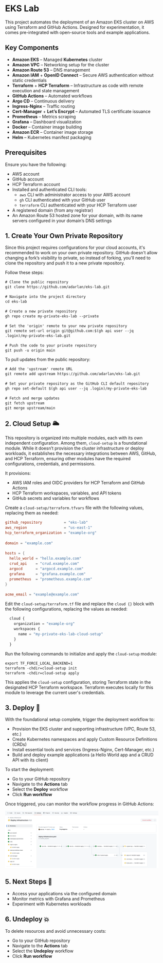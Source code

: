 # EKS Lab

This project automates the deployment of an Amazon EKS cluster on AWS using Terraform and GitHub Actions. Designed for experimentation, it comes pre-integrated with open-source tools and example applications.

## Key Components

- __Amazon EKS__ – Managed __Kubernetes__ cluster
- __Amazon VPC__ – Networking setup for the cluster
- __Amazon Route 53__ – DNS management
- __Amazon IAM__ + __OpenID Connect__ – Secure AWS authentication without static credentials
- __Terraform__ + __HCP Terraform__ – Infrastructure as code with remote execution and state management
- __GitHub Actions__ – Automated workflows
- __Argo CD__ – Continuous delivery
- __Ingress-Nginx__ – Traffic routing
- __Cert-Manager__ + __Let’s Encrypt__ – Automated TLS certificate issuance
- __Prometheus__ – Metrics scraping
- __Grafana__ – Dashboard visualization
- __Docker__ – Container image building
- __Amazon ECR__ – Container image storage
- __Helm__ – Kubernetes manifest packaging

## Prerequisites

Ensure you have the following:

- AWS account
- GitHub account
- HCP Terraform account
- Installed and authenticated CLI tools:
  - `aws` CLI with administrator access to your AWS account
  - `gh` CLI authenticated with your GitHub user
  - `terraform` CLI authenticated with your HCP Terraform user
- A registered domain (from any registrar)
- An Amazon Route 53 hosted zone for your domain, with its name servers configured in your domain’s DNS settings

## 1. Create Your Own Private Repository

Since this project requires configurations for your cloud accounts, it's recommended to work on your own private repository. GitHub doesn't allow changing a fork’s visibility to private, so instead of forking, you'll need to clone the repository and push it to a new private repository.

Follow these steps:

```shell
# Clone the public repository
git clone https://github.com/adarlan/eks-lab.git

# Navigate into the project directory
cd eks-lab

# Create a new private repository
gh repo create my-private-eks-lab --private

# Set the 'origin' remote to your new private repository
git remote set-url origin git@github.com:$(gh api user --jq .login)/my-private-eks-lab.git

# Push the code to your private repository
git push -u origin main
```

To pull updates from the public repository:

```shell
# Add the 'upstream' remote URL
git remote add upstream https://github.com/adarlan/eks-lab.git

# Set your private repository as the GitHub CLI default repository
gh repo set-default $(gh api user --jq .login)/my-private-eks-lab

# Fetch and merge updates
git fetch upstream
git merge upstream/main
```

## 2. Cloud Setup 🌥️

This repository is organized into multiple modules, each with its own independent configuration. Among them, `cloud-setup` is a foundational module. While it doesn’t provision the cluster infrastructure or deploy workloads, it establishes the necessary integrations between AWS, GitHub, and HCP Terraform, ensuring other modules have the required configurations, credentials, and permissions.

It provisions:

- AWS IAM roles and OIDC providers for HCP Terraform and GitHub Actions
- HCP Terraform workspaces, variables, and API tokens
- GitHub secrets and variables for workflows

Create a `cloud-setup/terraform.tfvars` file with the following values, replacing them as needed:

```conf
github_repository          = "eks-lab"
aws_region                 = "us-east-1"
hcp_terraform_organization = "example-org"

domain = "example.com"

hosts = {
  hello_world = "hello.example.com"
  crud_api    = "crud.example.com"
  argocd      = "argocd.example.com"
  grafana     = "grafana.example.com"
  prometheus  = "prometheus.example.com"
}

acme_email = "example@example.com"
```

Edit the `cloud-setup/terraform.tf` file and replace the `cloud {}` block with the following configurations, replacing the values as needed:

```tf
  cloud {
    organization = "example-org"
    workspaces {
      name = "my-private-eks-lab-cloud-setup"
    }
  }
```

Run the following commands to initialize and apply the `cloud-setup` module:

```shell
export TF_FORCE_LOCAL_BACKEND=1
terraform -chdir=cloud-setup init
terraform -chdir=cloud-setup apply
```

This applies the `cloud-setup` configuration, storing Terraform state in the designated HCP Terraform workspace. Terraform executes locally for this module to leverage the current user's credentials.

## 3. Deploy 🚀

With the foundational setup complete, trigger the deployment workflow to:

- Provision the EKS cluster and supporting infrastructure (VPC, Route 53, etc.)
- Create Kubernetes namespaces and apply Custom Resource Definitions (CRDs)
- Install essential tools and services (Ingress-Nginx, Cert-Manager, etc.)
- Build and deploy example applications (a Hello World app and a CRUD API with its client)

To start the deployment:

- Go to your GitHub repository
- Navigate to the __Actions__ tab
- Select the __Deploy__ workflow
- Click __Run workflow__

Once triggered, you can monitor the workflow progress in GitHub Actions:

![Deploy Workflow](./docs/deploy-workflow.png)

## 5. Next Steps 🎯

- Access your applications via the configured domain
- Monitor metrics with Grafana and Prometheus
- Experiment with Kubernetes workloads

## 6. Undeploy 💥

To delete resources and avoid unnecessary costs:

- Go to your GitHub repository
- Navigate to the __Actions__ tab
- Select the __Undeploy__ workflow
- Click __Run workflow__

